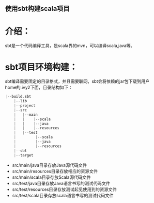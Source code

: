 
## 使用sbt构建scala项目

# 介绍：

sbt是一个代码编译工具，是scala界的mvn，可以编译scala,java等。

# sbt项目环境构建：
 
sbt编译需要固定的目录格式，并且需要联网，sbt会将依赖的jar包下载到用户home的.ivy2下面，目录结构如下：
  
```c++
|--build.sbt
    |--lib
    |--project
    |--src
    |   |--main
    |   |    |--scala
    |   |    |--java
    |   |    |--resources
    |   |--test
    |         |--scala
    |         |--java
    |         |--resources
    |--sbt
    |--target
```
* src/main/java目录存放Java源代码文件
* src/main/resources目录存放相应的资源文件
* src/main/scala目录存放Scala源代码文件
* src/test/java目录存放Java语言书写的测试代码文件
* src/test/resources目录存放测试起见使用到的资源文件
* src/test/scala目录存放scala语言书写的测试代码文件
